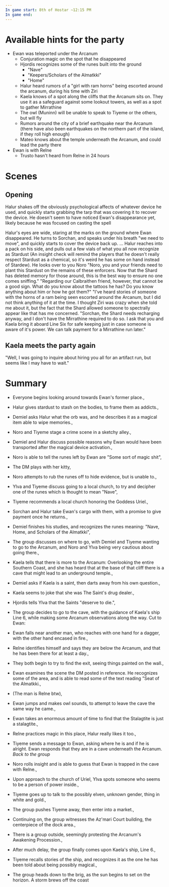 ```yaml
---
In game start: 8th of Hostar ~12:15 PM
In game end:
---
```

# Available hints for the party
- Ewan was teleported under the Arcanum
    - Conjuration magic on the spot that he disappeared
    - Hjordis recognizes some of the runes built into the ground
        - "Nave"
        - "Keepers/Scholars of the Almatkki"
        - "Home"
    - Halur heard rumors of a "girl with ram horns" being escorted around the arcanum, during his time with Ziri
    - Kaela knows of a spot along the cliffs that the Arcanum sits on. They use it as a safeguard against some lookout towers, as well as a spot to gather Mirrathine
    - The owl (Muninn) will be unable to speak to Tiyeme or the others, but will fly 
    - Rumors around the city of a brief earthquake near the Arcanum (there have also been earthquakes on the northern part of the island, if they roll high enough)
    - Mateo knows about the temple underneath the Arcanum, and could lead the party there
- Ewan is with Relne
    - Trusto hasn't heard from Relne in 24 hours

# Scenes
## Opening
Halur shakes off the obviously psychological affects of whatever device he used, and quickly starts grabbing the tarp that was covering it to recover the device. He doesn't seem to have noticed Ewan's disappearance yet, likely because he was focused on casting the spell 

Halur's eyes are wide, staring at the marks on the ground where Ewan disappeared. He turns to Sorchan, and speaks under his breath "we need to move", and quickly starts to cover the device back up.
...
Halur reaches into a pack on his side, and pulls out a few vials of what you all now recognize as Stardust (An insight check will remind the players that he doesn't really respect Stardust as a chemical, so it's weird he has some on hand instead of Stardew). He looks over to you Noro
"Noro, you and your friends need to plant this Stardust on the remains of these enforcers. Now that the Shard has deleted memory for those around, this is the best way to ensure no one comes sniffing."
"Regarding our Calbraithen friend, however, that cannot be a good sign. What do you know about the tattoos he has? Do you know anything about him or how he got them?"
"I've heard stories of someone with the horns of a ram being seen escorted around the Arcanum, but I did not think anything of it at the time. I thought Ziri was crazy when she told me about it, but the fact that the Shard allowed someone to spectrally appear like that has me concerned. 
"Sorchan, the Shard needs recharging anyway, and I don't have the Mirrathine required to do so. I ask that you and Kaela bring it aboard Line Six for safe keeping just in case someone is aware of it's power. We can talk payment for a Mirrathine run later."
## Kaela meets the party again
"Well, I was going to inquire about hiring you all for an artifact run, but seems like I may have to wait."

# Summary
- Everyone begins looking around towards Ewan's former place.,
- Halur gives stardust to stash on the bodies, to frame them as addicts.,
- Demiel asks Halur what the orb was, and he describes it as a magical item able to wipe memories.,
- Noro and Tiyeme stage a crime scene in a sketchy alley.,
- Demiel and Halur discuss possible reasons why Ewan would have been transported after the magical device activation.,
- Noro is able to tell the runes left by Ewan are "Some sort of magic shit",
- The DM plays with her kitty,
- Noro attempts to rub the runes off to hide evidence, but is unable to.,
- Ylva and Tiyeme discuss going to a local church, to try and decipher one of the runes which is thought to mean "Nave",
- Tiyeme recommends a local church honoring the Goddess Uriel.,
- Sorchan and Halur take Ewan's cargo with them, with a promise to give payment once he returns.,
- Demiel finishes his studies, and recognizes the runes meaning: "Nave, Home, and Scholars of the Almatkki",
- The group discusses on where to go, with Demiel and Tiyeme wanting to go to the Arcanum, and Noro and Ylva being very cautious about going there.,
- Kaela tells that there is more to the Arcanum: Overlooking the entire Southern Coast, and she has heard that at the base of that cliff there is a cave that might lead to an underground temple.,
- Demiel asks if Kaela is a saint, then darts away from his own question.,
- Kaela seems to joke that she was The Saint's drug dealer.,
- Hjordis tells Ylva that the Saints "deserve to die.",
- The group decides to go to the cave, with the guidance of Kaela's ship Line 6, while making some Arcanum observations along the way.
Cut to Ewan:
- Ewan falls near another man, who reaches with one hand for a dagger, with the other hand encased in fire.,
- Relne identifies himself and says they are below the Arcanum, and that he has been there for at least a day.,
- They both begin to try to find the exit, seeing things painted on the wall.,
- Ewan examines the scene the DM posted in reference. He recognizes some of the area, and is able to read some of the text reading "Seat of the Almatkki.,
- (The man is Relne btw),
- Ewan jumps and makes owl sounds, to attempt to leave the cave the same way he came.,
- Ewan takes an enormous amount of time to find that the Stalagtite is just a stalagtite.,
- Relne practices magic in this place, Halur really likes it too.,
- Tiyeme sends a message to Ewan, asking where he is and if he is alright. Ewan responds that they are in a cave underneath the Arcanum.
_Back to the group_

- Noro rolls insight and is able to guess that Ewan is trapped in the cave with Relne.,
- Upon approach to the church of Uriel, Ylva spots someone who seems to be a person of power inside.,
- Tiyeme goes up to talk to the possibly elven, unknown gender, thing in white and gold.,
- The group pushes Tiyeme away, then enter into a market.,
- Continuing on, the group witnesses the Az'mari Court building, the centerpiece of the dock area.,
- There is a group outside, seemingly protesting the Arcanum's Awakening Procession.,
- After much delay, the group finally comes upon Kaela's ship, Line 6.,
- Tiyeme recalls stories of the ship, and recognizes it as the one he has been told about being possibly magical.,
- The group heads down to the brig, as the sun begins to set on the horizon. A storm brews off the coast